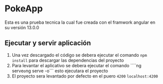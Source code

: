 # PokeApp

Esta es una prueba tecnica la cual fue creada con el framwork angular en su versión 13.0.0 

## Ejecutar y servir aplicación

1. Una vez descargado el código se debera ejecutar el comando ```npm install``` para descargar las dependencias del proyecto
2. Para levantar el aplicativo se debera ejecutar el comando ````ng serve``` o ```ng serve -o``` esto ejecutara el proyecto 
3. El proyecto sera levantado por defecto en el puero `4200` `localhost:4200`


